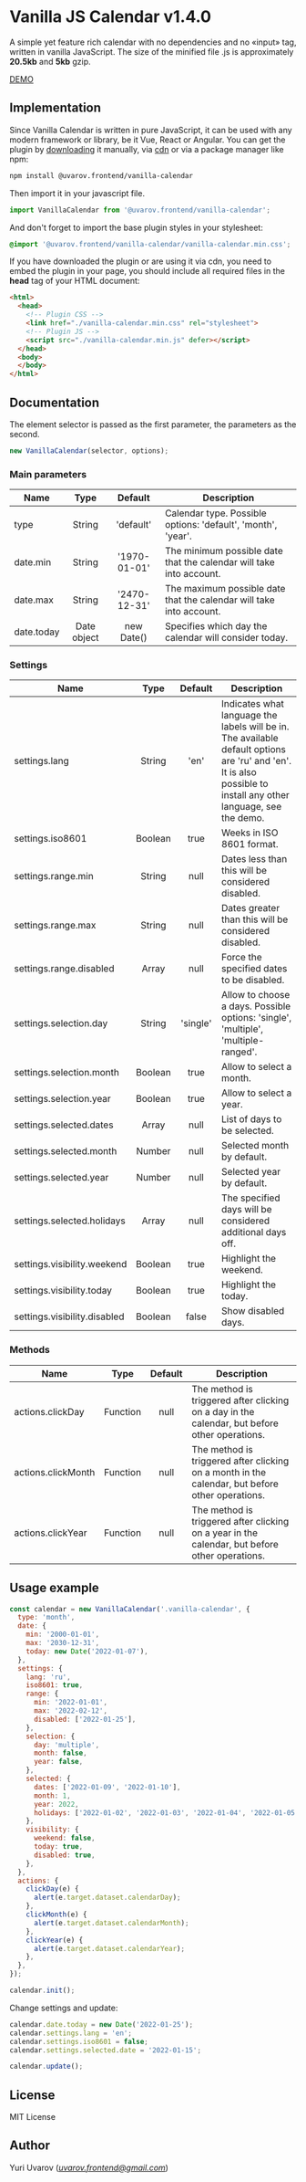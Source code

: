 # Vanilla JS Calendar v1.4.0

A simple yet feature rich calendar with no dependencies and no «input» tag, written in vanilla JavaScript.
The size of the minified file .js is approximately **20.5kb** and **5kb** gzip.

[DEMO](https://vanilla-calendar.frontend.uvarov.tech/)

## Implementation

Since Vanilla Calendar is written in pure JavaScript, it can be used with any modern framework or library, be it Vue, React or Angular.
You can get the plugin by [downloading](https://vanilla-calendar.frontend.uvarov.tech/vanilla-calendar-v1.4.0.zip) it manually, via [cdn](https://cdn.jsdelivr.net/npm/@uvarov.frontend/vanilla-calendar@1.4.0/) or via a package manager like npm:

```sh
npm install @uvarov.frontend/vanilla-calendar
```

Then import it in your javascript file.

```js
import VanillaCalendar from '@uvarov.frontend/vanilla-calendar';
```

And don't forget to import the base plugin styles in your stylesheet:

```css
@import '@uvarov.frontend/vanilla-calendar/vanilla-calendar.min.css';
```

If you have downloaded the plugin or are using it via cdn, you need to embed the plugin in your page, you should include all required files in the **head** tag of your HTML document:

```html
<html>
  <head>
    <!-- Plugin CSS -->
    <link href="./vanilla-calendar.min.css" rel="stylesheet">
    <!-- Plugin JS -->
    <script src="./vanilla-calendar.min.js" defer></script>
  </head>
  <body>
  </body>
</html>
```

## Documentation

The element selector is passed as the first parameter, the parameters as the second.
```js
new VanillaCalendar(selector, options);
```
### Main parameters
| Name                         |    Type     |   Default    | Description                                                                                                                                                      |
|------------------------------|:-----------:|:------------:|------------------------------------------------------------------------------------------------------------------------------------------------------------------|
| type                         |   String    |  'default'   | Calendar type. Possible options: 'default', 'month', 'year'.                                                                                                     |
| date.min                     |   String    | '1970-01-01' | The minimum possible date that the calendar will take into account.                                                                                              |
| date.max                     |   String    | '2470-12-31' | The maximum possible date that the calendar will take into account.                                                                                              |
| date.today                   | Date object |  new Date()  | Specifies which day the calendar will consider today.                                                                                                            |

### Settings
| Name                         |    Type     |   Default    | Description                                                                                                                                                      |
|------------------------------|:-----------:|:------------:|------------------------------------------------------------------------------------------------------------------------------------------------------------------|
| settings.lang                |   String    |     'en'     | Indicates what language the labels will be in. The available default options are 'ru' and 'en'. It is also possible to install any other language, see the demo. |
| settings.iso8601             |   Boolean   |     true     | Weeks in ISO 8601 format.                                                                                                                                        |
| settings.range.min           |   String    |     null     | Dates less than this will be considered disabled.                                                                                                                |
| settings.range.max           |   String    |     null     | Dates greater than this will be considered disabled.                                                                                                             |
| settings.range.disabled      |    Array    |     null     | Force the specified dates to be disabled.                                                                                                                        |
| settings.selection.day       |   String    |   'single'   | Allow to choose a days. Possible options: 'single', 'multiple', 'multiple-ranged'.                                                                               |
| settings.selection.month     |   Boolean   |     true     | Allow to select a month.                                                                                                                                         |
| settings.selection.year      |   Boolean   |     true     | Allow to select a year.                                                                                                                                          |
| settings.selected.dates      |    Array    |     null     | List of days to be selected.                                                                                                                                     |
| settings.selected.month      |   Number    |     null     | Selected month by default.                                                                                                                                       |
| settings.selected.year       |   Number    |     null     | Selected year by default.                                                                                                                                        |
| settings.selected.holidays   |    Array    |     null     | The specified days will be considered additional days off.                                                                                                       |
| settings.visibility.weekend  |   Boolean   |     true     | Highlight the weekend.                                                                                                                                           |
| settings.visibility.today    |   Boolean   |     true     | Highlight the today.                                                                                                                                             |
| settings.visibility.disabled |   Boolean   |    false     | Show disabled days.                                                                                                                                              |

### Methods
| Name                         |    Type     |   Default    | Description                                                                                                                                                      |
|------------------------------|:-----------:|:------------:|------------------------------------------------------------------------------------------------------------------------------------------------------------------|
| actions.clickDay             |  Function   |     null     | The method is triggered after clicking on a day in the calendar, but before other operations.                                                                    |
| actions.clickMonth           |  Function   |     null     | The method is triggered after clicking on a month in the calendar, but before other operations.                                                                  |
| actions.clickYear            |  Function   |     null     | The method is triggered after clicking on a year in the calendar, but before other operations.                                                                   |

## Usage example

```js
const calendar = new VanillaCalendar('.vanilla-calendar', {
  type: 'month',
  date: {
    min: '2000-01-01',
    max: '2030-12-31',
    today: new Date('2022-01-07'),
  },
  settings: {
    lang: 'ru',
    iso8601: true,
    range: {
      min: '2022-01-01',
      max: '2022-02-12',
      disabled: ['2022-01-25'],
    },
    selection: {
      day: 'multiple',
      month: false,
      year: false,
    },
    selected: {
      dates: ['2022-01-09', '2022-01-10'],
      month: 1,
      year: 2022,
      holidays: ['2022-01-02', '2022-01-03', '2022-01-04', '2022-01-05'],
    },
    visibility: {
      weekend: false,
      today: true,
      disabled: true,
    },
  },
  actions: {
    clickDay(e) {
      alert(e.target.dataset.calendarDay);
    },
    clickMonth(e) {
      alert(e.target.dataset.calendarMonth);
    },
    clickYear(e) {
      alert(e.target.dataset.calendarYear);
    },
  },
});

calendar.init();
```

Change settings and update:

```js
calendar.date.today = new Date('2022-01-25');
calendar.settings.lang = 'en';
calendar.settings.iso8601 = false;
calendar.settings.selected.date = '2022-01-15';

calendar.update();
```

## License

MIT License

## Author

Yuri Uvarov (*uvarov.frontend@gmail.com*)

